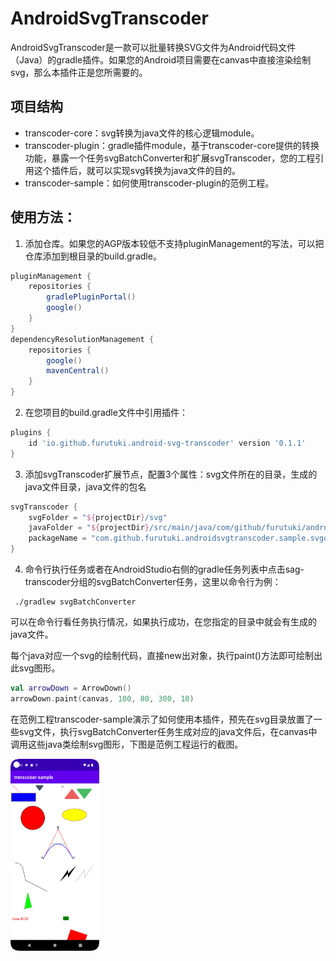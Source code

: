 # AndroidSvgTranscoder

AndroidSvgTranscoder是一款可以批量转换SVG文件为Android代码文件（Java）的gradle插件。如果您的Android项目需要在canvas中直接渲染绘制svg，那么本插件正是您所需要的。



## 项目结构

- transcoder-core：svg转换为java文件的核心逻辑module。
- transcoder-plugin：gradle插件module，基于transcoder-core提供的转换功能，暴露一个任务svgBatchConverter和扩展svgTranscoder，您的工程引用这个插件后，就可以实现svg转换为java文件的目的。
- transcoder-sample：如何使用transcoder-plugin的范例工程。



## 使用方法：

1. 添加仓库。如果您的AGP版本较低不支持pluginManagement的写法，可以把仓库添加到根目录的build.gradle。

```groovy
pluginManagement {
    repositories {
        gradlePluginPortal()
        google()
    }
}
dependencyResolutionManagement {
    repositories {
        google()
        mavenCentral()
    }
}
```

2. 在您项目的build.gradle文件中引用插件：

```groovy
plugins {
    id 'io.github.furutuki.android-svg-transcoder' version '0.1.1'
}
```

3. 添加svgTranscoder扩展节点，配置3个属性：svg文件所在的目录，生成的java文件目录，java文件的包名

```groovy
svgTranscoder {
    svgFolder = "${projectDir}/svg"
    javaFolder = "${projectDir}/src/main/java/com/github/furutuki/androidsvgtranscoder/sample/svgobj"
    packageName = "com.github.furutuki.androidsvgtranscoder.sample.svgobj"
}
```

4. 命令行执行任务或者在AndroidStudio右侧的gradle任务列表中点击sag-transcoder分组的svgBatchConverter任务，这里以命令行为例：

```shell
 ./gradlew svgBatchConverter
```
可以在命令行看任务执行情况，如果执行成功，在您指定的目录中就会有生成的java文件。

每个java对应一个svg的绘制代码，直接new出对象，执行paint()方法即可绘制出此svg图形。

```kotlin
val arrowDown = ArrowDown()
arrowDown.paint(canvas, 100, 80, 300, 10)
```

在范例工程transcoder-sample演示了如何使用本插件，预先在svg目录放置了一些svg文件，执行svgBatchConverter任务生成对应的java文件后，在canvas中调用这些java类绘制svg图形，下图是范例工程运行的截图。

<img src="https://github.com/furutuki/AndroidSvgTranscoder/blob/main/transcoder-sample/Screenshot.png" style="zoom:30%;" />

